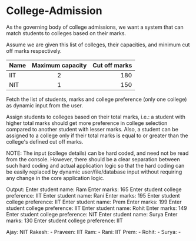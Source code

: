# College-Admission
As the governing body of college admissions, we want a system that can match students to colleges based on their marks.

Assume we are given this list of colleges, their capacities, and minimum cut off marks respectively.

| Name | Maximum capacity | Cut off marks |
| :---         |     :---:      |          ---: |
| IIT          | 2              | 180           |
| NIT          | 1              | 150           |

Fetch the list of students, marks and college preference (only one college) as dynamic input from the user.

Assign students to colleges based on their total marks, i.e.: a student with higher total marks should get more preference in college selection compared to another student with lesser marks. Also, a student can be assigned to a college only if their total marks is equal to or greater than the college's defined cut off marks.

NOTE: The input (college details) can be hard coded, and need not be read from the console. However, there should be a clear separation between such hard coding and actual application logic so that the hard coding can be easily replaced by dynamic user/file/database input without requiring any change in the core application logic.

Output:
Enter student name: Ram
Enter marks: 165
Enter student college preference: IIT
Enter student name: Rani
Enter marks: 195
Enter student college preference: IIT
Enter student name: Prem
Enter marks: 199
Enter student college preference: IIT
Enter student name: Rohit
Enter marks: 149
Enter student college preference: NIT
Enter student name: Surya
Enter marks: 130
Enter student college preference: IIT

Ajay: NIT
Rakesh: -
Praveen: IIT
Ram: -
Rani: IIT
Prem: -
Rohit: -
Surya: -
